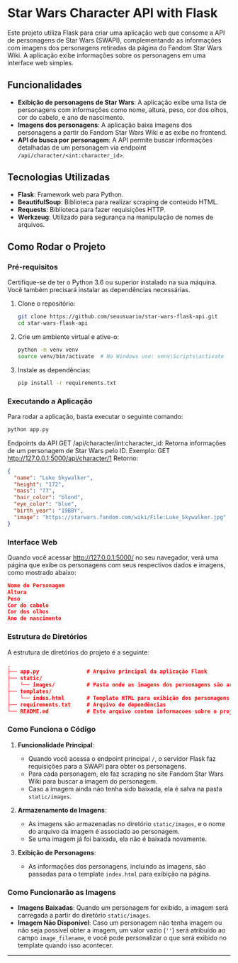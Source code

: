 # Star Wars Character API with Flask

Este projeto utiliza Flask para criar uma aplicação web que consome a API de personagens de Star Wars (SWAPI), complementando as informações com imagens dos personagens retiradas da página do Fandom Star Wars Wiki. A aplicação exibe informações sobre os personagens em uma interface web simples.

## Funcionalidades

- **Exibição de personagens de Star Wars**: A aplicação exibe uma lista de personagens com informações como nome, altura, peso, cor dos olhos, cor do cabelo, e ano de nascimento.
- **Imagens dos personagens**: A aplicação baixa imagens dos personagens a partir do Fandom Star Wars Wiki e as exibe no frontend.
- **API de busca por personagem**: A API permite buscar informações detalhadas de um personagem via endpoint `/api/character/<int:character_id>`.

## Tecnologias Utilizadas

- **Flask**: Framework web para Python.
- **BeautifulSoup**: Biblioteca para realizar scraping de conteúdo HTML.
- **Requests**: Biblioteca para fazer requisições HTTP.
- **Werkzeug**: Utilizado para segurança na manipulação de nomes de arquivos.
  
## Como Rodar o Projeto

### Pré-requisitos

Certifique-se de ter o Python 3.6 ou superior instalado na sua máquina. Você também precisará instalar as dependências necessárias.

1. Clone o repositório:
    ```bash
    git clone https://github.com/seuusuario/star-wars-flask-api.git
    cd star-wars-flask-api
    ```

2. Crie um ambiente virtual e ative-o:
    ```bash
    python -m venv venv
    source venv/bin/activate  # No Windows use: venv\Scripts\activate
    ```

3. Instale as dependências:
    ```bash
    pip install -r requirements.txt
    ```

### Executando a Aplicação

Para rodar a aplicação, basta executar o seguinte comando:

```bash
python app.py
```

Endpoints da API
GET /api/character/int:character_id: Retorna informações de um personagem de Star Wars pelo ID.
Exemplo: GET http://127.0.0.1:5000/api/character/1
Retorno:

```json
{
  "name": "Luke Skywalker",
  "height": "172",
  "mass": "77",
  "hair_color": "blond",
  "eye_color": "blue",
  "birth_year": "19BBY",
  "image": "https://starwars.fandom.com/wiki/File:Luke_Skywalker.jpg"
}
```

### Interface Web
Quando você acessar http://127.0.0.1:5000/ no seu navegador, verá uma página que exibe os personagens com seus respectivos dados e imagens, como mostrado abaixo:
```json
Nome do Personagem
Altura
Peso
Cor do cabelo
Cor dos olhos
Ano de nascimento
```

### Estrutura de Diretórios
A estrutura de diretórios do projeto é a seguinte:
```json
.
├── app.py               # Arquivo principal da aplicação Flask
├── static/
│   └── images/          # Pasta onde as imagens dos personagens são armazenadas
├── templates/
│   └── index.html       # Template HTML para exibição dos personagens
├── requirements.txt     # Arquivo de dependências
└── README.md            # Este arquivo contem informacoes sobre o projeto
```

### Como Funciona o Código

1. **Funcionalidade Principal**:
   - Quando você acessa o endpoint principal `/`, o servidor Flask faz requisições para a SWAPI para obter os personagens.
   - Para cada personagem, ele faz scraping no site Fandom Star Wars Wiki para buscar a imagem do personagem.
   - Caso a imagem ainda não tenha sido baixada, ela é salva na pasta `static/images`.

2. **Armazenamento de Imagens**:
   - As imagens são armazenadas no diretório `static/images`, e o nome do arquivo da imagem é associado ao personagem.
   - Se uma imagem já foi baixada, ela não é baixada novamente.

3. **Exibição de Personagens**:
   - As informações dos personagens, incluindo as imagens, são passadas para o template `index.html` para exibição na página.

### Como Funcionarão as Imagens

- **Imagens Baixadas**: Quando um personagem for exibido, a imagem será carregada a partir do diretório `static/images`.
- **Imagem Não Disponível**: Caso um personagem não tenha imagem ou não seja possível obter a imagem, um valor vazio (`''`) será atribuído ao campo `image_filename`, e você pode personalizar o que será exibido no template quando isso acontecer.

---

